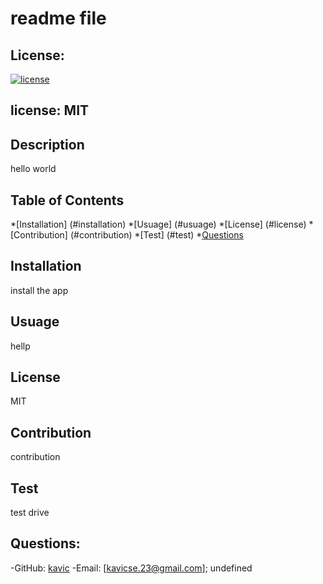 # readme file

  ## License:
  [![license](https://img.shields.io/badge/license-MIT-blue.svg)](https://opensource.org/licenses/MIT)
  ## license: MIT 
  ###
  
  ## Description
  hello world

  ## Table of Contents
  *[Installation] (#installation)
  *[Usuage] (#usuage)
  *[License] (#license)
  *[Contribution] (#contribution)
  *[Test] (#test)
  *[Questions](#question)

  ## Installation 
  install the app

  ## Usuage
  hellp

  ## License 
  MIT

  ## Contribution 
  contribution

  ## Test
  test drive

  ## Questions:
  -GitHub: [kavic](https://github.com/kavic)
  -Email: [kavicse.23@gmail.com];
  undefined
